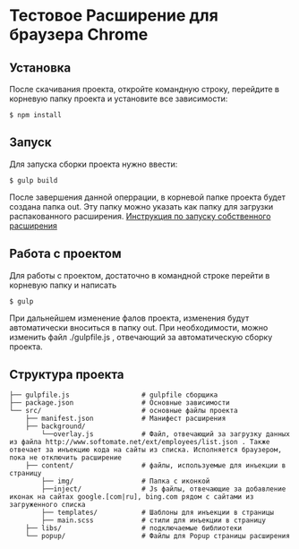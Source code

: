 # Тестовое Расширение для браузера Chrome 

## Установка

После скачивания проекта, откройте командную строку, перейдите в корневую папку проекта и установите все зависимости:

```
$ npm install
```

## Запуск

Для запуска сборки проекта нужно ввести:


```
$ gulp build
```

После завершения данной оперрации, в корневой папке проекта будет создана папка out. Эту папку можно указать как папку для загрузки распакованного расширения. [Инструкция по запуску собственного расширения](https://support.google.com/chrome/a/answer/2714278?hl=ru)

## Работа с проектом

Для работы с проектом, достаточно в командной строке перейти в корневую папку и написать

```
$ gulp
```

При дальнейшем изменение фалов проекта, изменения будут автоматически вноситься в папку out.
При необходимости, можно изменить файл ./gulpfile.js , отвечающий за автоматическую сборку проекта.

## Структура проекта

```
├── gulpfile.js                  # gulpfile сборщика
├── package.json                 # Основные зависимости
└── src/                         # основные файлы проекта
    ├── manifest.json            # Манифест расширения
    ├── background/
        └──overlay.js            # Файл, отвечающий за загрузку данных из файла http://www.softomate.net/ext/employees/list.json . Также отвечает за инъекцию кода на сайты из списка. Исполняется браузером, пока не отключить расширение
    ├── content/                 # файлы, используемые для инъекции в страницу
        ├── img/                 # Папка с иконкой
        ├──inject/               # Js файлы, отвечающие за добавление иконак на сайтах google.[com|ru], bing.com рядом с сайтами из загруженного списка
        ├── templates/           # Шаблоны для инъекции в страницы
        ├── main.scss            # стили для инъекции в страницу
    ├── libs/                    # подключаемые библиотеки
    └── popup/                   # Файлы для Popup страницы расширения 
```